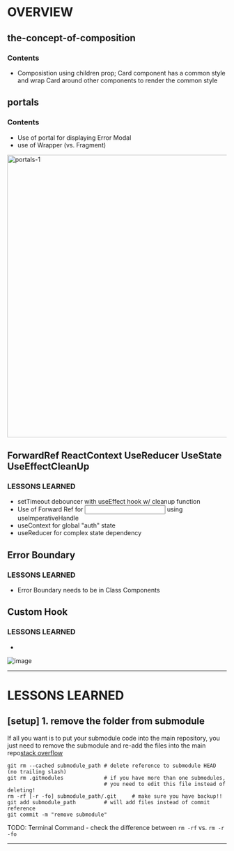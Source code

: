 # OVERVIEW
## the-concept-of-composition
### Contents
* Composistion using children prop; Card component has a common style and wrap Card around other components to render the common style 

## portals
### Contents
* Use of portal for displaying Error Modal
* use of Wrapper (vs. Fragment)

<img width="647" alt="portals-1" src="https://user-images.githubusercontent.com/29666846/208266894-94b824d2-5dca-450d-a285-0d30016f5208.png">

## ForwardRef ReactContext UseReducer UseState UseEffectCleanUp

### LESSONS LEARNED
* setTimeout debouncer with useEffect hook w/ cleanup function
* Use of Forward Ref for <Input /> using useImperativeHandle
* useContext for global "auth" state
* useReducer for complex state dependency

## Error Boundary

### LESSONS LEARNED
* Error Boundary needs to be in Class Components


## Custom Hook

### LESSONS LEARNED
*

![image](https://user-images.githubusercontent.com/29666846/208586212-06822000-7e39-4c4a-acb2-abfff6b452af.png)


---


# LESSONS LEARNED

## [setup] 1. remove the folder from submodule

If all you want is to put your submodule code into the main repository, you just need to remove the submodule and re-add the files into the main repo[stack overflow](https://stackoverflow.com/questions/1759587/how-to-un-submodule-a-git-submodule)
```
git rm --cached submodule_path # delete reference to submodule HEAD (no trailing slash)
git rm .gitmodules             # if you have more than one submodules,
                               # you need to edit this file instead of deleting!
rm -rf [-r -fo] submodule_path/.git     # make sure you have backup!!
git add submodule_path         # will add files instead of commit reference
git commit -m "remove submodule"
```

TODO: Terminal Command - check the difference between `rm -rf` vs. `rm -r -fo`

---
